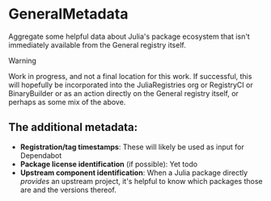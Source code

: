 # GeneralMetadata

Aggregate some helpful data about Julia's package ecosystem that isn't immediately available
from the General registry itself.

> [!WARNING]
> Work in progress, and not a final location for this work. If successful, this will hopefully
> be incorporated into the JuliaRegistries org or RegistryCI or BinaryBuilder or as an action
> directly on the General registry itself, or perhaps as some mix of the above.

## The additional metadata:

* **Registration/tag timestamps**: These will likely be used as input for Dependabot
* **Package license identification** (if possible): Yet todo
* **Upstream component identification**: When a Julia package directly _provides_
     an upstream project, it's helpful to know which packages those are and the
     versions thereof.

